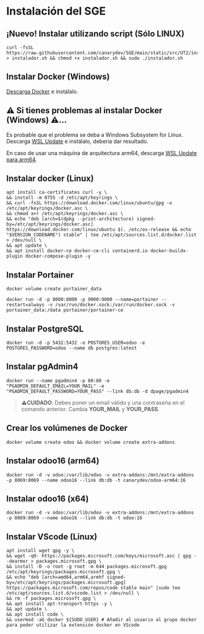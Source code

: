 # Instalación del SGE

## ¡Nuevo! Instalar utilizando script (Sólo LINUX)
```
curl -fsSL https://raw.githubusercontent.com/canarydev/SGE/main/static/src/UT2/instalador.sh > instalador.sh && chmod +x instalador.sh && sudo ./instalador.sh
```

## Instalar Docker (Windows)
[Descarga Docker](https://desktop.docker.com/win/main/amd64/Docker%20Desktop%20Installer.exe) e instálalo.

## ⚠️ Si tienes problemas al instalar Docker (Windows) ⚠️...
Es probable que el problema se deba a Windows Subsystem for Linux. Descarga [WSL Update](https://wslstorestorage.blob.core.windows.net/wslblob/wsl_update_x64.msi) e instálalo, debería dar resultado.

En caso de usar una máquina de arquitectura arm64, descarga [WSL Update para arm64](https://wslstorestorage.blob.core.windows.net/wslblob/wsl_update_arm64.msi).

## Instalar docker (Linux)
```
apt install ca-certificates curl -y \
&& install -m 0755 -d /etc/apt/keyrings \
&& curl -fsSL https://download.docker.com/linux/ubuntu/gpg -o /etc/apt/keyrings/docker.asc \
&& chmod a+r /etc/apt/keyrings/docker.asc \
&& echo "deb [arch=$(dpkg --print-architecture) signed-by=/etc/apt/keyrings/docker.asc] https://download.docker.com/linux/ubuntu $(. /etc/os-release && echo "$VERSION_CODENAME") stable" | tee /etc/apt/sources.list.d/docker.list > /dev/null \
&& apt update \
&& apt install docker-ce docker-ce-cli containerd.io docker-buildx-plugin docker-compose-plugin -y
```

## Instalar Portainer
```
docker volume create portainer_data
```
```
docker run -d -p 8000:8000 -p 9000:9000 --name=portainer --restart=always -v /var/run/docker.sock:/var/run/docker.sock -v portainer_data:/data portainer/portainer-ce
```

## Instalar PostgreSQL
```
docker run -d -p 5432:5432 -e POSTGRES_USER=odoo -e POSTGRES_PASSWORD=odoo --name db postgres:latest
```

## Instalar pgAdmin4
```
docker run --name pgadmin4 -p 80:80 -e "PGADMIN_DEFAULT_EMAIL=YOUR_MAIL" -e "PGADMIN_DEFAULT_PASSWORD=YOUR_PASS" --link db:db -d dpage/pgadmin4
```
> ⚠️**CUIDADO**: Debes poner un email válido y una contraseña en el comando anterior. Cambia **YOUR_MAIL** y **YOUR_PASS**.

## Crear los volúmenes de Docker
```
docker volume create odoo && docker volume create extra-addons
```

## Instalar odoo16 (arm64)
```
docker run -d -v odoo:/var/lib/odoo -v extra-addons:/mnt/extra-addons -p 8069:8069 --name odoo16 --link db:db -t canarydev/odoo-arm64:16
```

## Instalar odoo16 (x64)
```
docker run -d -v odoo:/var/lib/odoo -v extra-addons:/mnt/extra-addons -p 8069:8069 --name odoo16 --link db:db -t odoo:16
```

## Instalar VScode (Linux)
```
apt install wget gpg -y \
&& wget -qO- https://packages.microsoft.com/keys/microsoft.asc | gpg --dearmor > packages.microsoft.gpg \
&& install -D -o root -g root -m 644 packages.microsoft.gpg /etc/apt/keyrings/packages.microsoft.gpg \
&& echo "deb [arch=amd64,arm64,armhf signed-by=/etc/apt/keyrings/packages.microsoft.gpg] https://packages.microsoft.com/repos/code stable main" |sudo tee /etc/apt/sources.list.d/vscode.list > /dev/null \
&& rm -f packages.microsoft.gpg \
&& apt install apt-transport-https -y \
&& apt update \
&& apt install code \
&& usermod -aG docker ${SUDO_USER} # Añadir al usuario al grupo docker para poder utilizar la extensión docker en VScode
```
